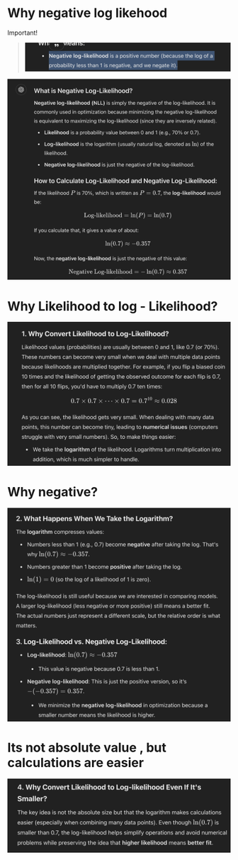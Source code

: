 # Why negative log likehood

Important!
> ![alt text](image-16.png)

![alt text](image-15.png)

# Why Likelihood to log - Likelihood?
![alt text](image-17.png)

# Why negative?
![alt text](image-18.png)

# Its not absolute value    , but calculations are easier
![alt text](image-19.png)